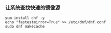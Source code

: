 ### 让系统查找快速的镜像源
``` shell
yum install dnf -y
echo "fastestmirror=True" >> /etc/dnf/dnf.conf
sudo dnf makecache
```